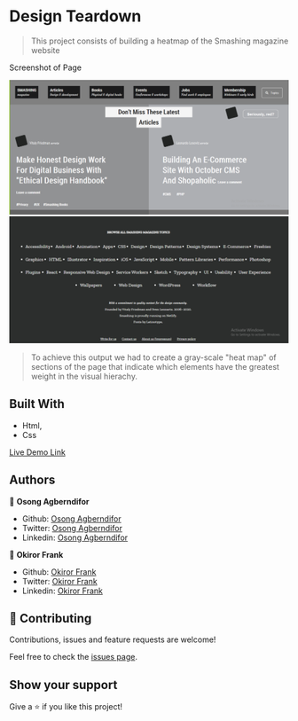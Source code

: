 # Design Teardown

> This project consists of building a heatmap of the Smashing magazine website

Screenshot of Page

![screenshot 1](screen1.PNG) 
![screenshot 2](screen2.PNG) 

> To achieve this output we had to create a gray-scale "heat map" of sections of the page that indicate
  which elements have the greatest weight in the visual hierachy.

## Built With

- Html,
- Css

[Live Demo Link](https://rawcdn.githack.com/OA7/Design-Teardown/411d67cd5b46cfd494b09d04ba85bbc5a9ba8611/index.html)

## Authors

👤 **Osong Agberndifor**

- Github: [Osong Agberndifor](https://github.com/OA7)
- Twitter: [Osong Agberndifor](https://twitter.com/Osong17)
- Linkedin: [Osong Agberndifor](https://linkedin.com/osong-agberndifor)

👤 **Okiror Frank**

- Github: [Okiror Frank](https://github.com/frankopkusianwar)
- Twitter: [Okiror Frank](https://twitter.com/franko0781)
- Linkedin: [Okiror Frank](https://linkedin.com/in/frank-okiror-250076b5)

## 🤝 Contributing

Contributions, issues and feature requests are welcome!

Feel free to check the [issues page](https://github.com/OA7/Design-Teardown/issues).

## Show your support

Give a ⭐️ if you like this project!
